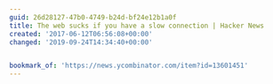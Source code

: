 ```yaml
---
guid: 26d28127-47b0-4749-b24d-bf24e12b1a0f
title: The web sucks if you have a slow connection | Hacker News
created: '2017-06-12T06:56:08+00:00'
changed: '2019-09-24T14:34:40+00:00'


bookmark_of: 'https://news.ycombinator.com/item?id=13601451'
---
```




